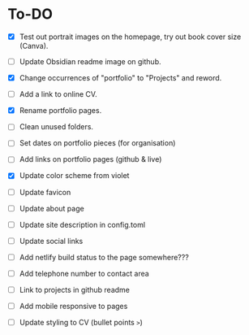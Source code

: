 # To-DO

- [X] Test out portrait images on the homepage, try out book cover size (Canva).
- [ ] Update Obsidian readme image on github.
- [X] Change occurrences of "portfolio" to "Projects" and reword.
- [ ] Add a link to online CV.
- [X] Rename portfolio pages.
- [ ] Clean unused folders.
- [ ] Set dates on portfolio pieces (for organisation)
- [ ] Add links on portfolio pages (github & live)
- [X] Update color scheme from violet
- [ ] Update favicon
- [ ] Update about page
- [ ] Update site description in config.toml
- [ ] Update social links
- [ ] Add netlify build status to the page somewhere???
- [ ] Add telephone number to contact area
- [ ] Link to projects in github readme
- [ ] Add mobile responsive to pages
- [ ] Update styling to CV (bullet points `>`)

